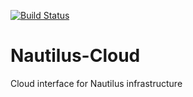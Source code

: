 [![Build Status](https://travis-ci.com/Cryptonomic/Nautilus-Cloud.svg?token=8NXhD5Q5yeNRbmzW1fVc&branch=master)](https://travis-ci.com/Cryptonomic/Nautilus-Cloud)

# Nautilus-Cloud
Cloud interface for Nautilus infrastructure
